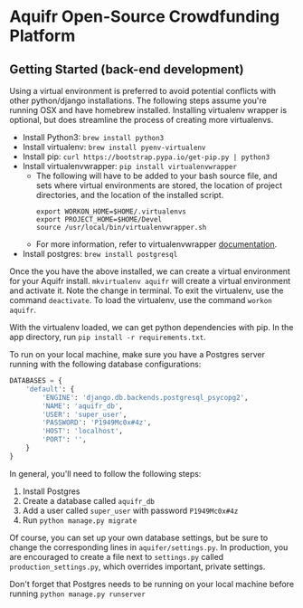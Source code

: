 # Aquifr Open-Source Crowdfunding Platform

## Getting Started (back-end development)

Using a virtual environment is preferred to avoid potential conflicts with other python/django installations. The following steps assume you're running OSX and have homebrew installed. Installing virtualenv wrapper is optional, but does streamline the process of creating more virtualenvs. 

-   Install Python3: `brew install python3`
-   Install virtualenv: `brew install pyenv-virtualenv` 
-   Install pip: `curl https://bootstrap.pypa.io/get-pip.py | python3`
-   Install virtualenvwrapper: `pip install virtualenvwrapper`
    -   The following will have to be added to your bash source file, and sets where virtual environments are stored, the location of project directories, and the location of the installed script.
        ```
        export WORKON_HOME=$HOME/.virtualenvs
        export PROJECT_HOME=$HOME/Devel
        source /usr/local/bin/virtualenvwrapper.sh
        ```
    -   For more information, refer to virtualenvwrapper [documentation](https://virtualenvwrapper.readthedocs.io/en/latest). 
-   Install postgres: `brew install postgresql`

Once the you have the above installed, we can create a virtual environment for your Aquifr install. `mkvirtualenv aquifr` will create a virtual environment and activate it. Note the change in terminal. To exit the virtualenv, use the command `deactivate`. To load the virtualenv, use the command `workon aquifr`.

With the virtualenv loaded, we can get python dependencies with pip. In the app directory, run `pip install -r requirements.txt`.



To run on your local machine, make sure you have a Postgres server
running with the following database configurations:

```python
DATABASES = {
    'default': {
        'ENGINE': 'django.db.backends.postgresql_psycopg2',
        'NAME': 'aquifr_db',
        'USER': 'super_user',
        'PASSWORD': 'P1949Mc0x#4z',
        'HOST': 'localhost',
        'PORT': '',
    }
}
```

In general, you'll need to follow the following steps:

1. Install Postgres
2. Create a database called `aquifr_db`
3. Add a user called `super_user` with password `P1949Mc0x#4z`
4. Run `python manage.py migrate`

Of course, you can set up your own database settings, but be sure to
change the corresponding lines in `aquifer/settings.py`. In production,
you are encouraged to create a file next to `settings.py` called
`production_settings.py`, which overrides important, private settings.

Don't forget that Postgres needs to be running on your local machine
before running `python manage.py runserver`

